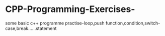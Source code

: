 # CPP-Programming-Exercises-
some basic c++ programme practise-loop,push function,condition,switch-case,break......statement 

